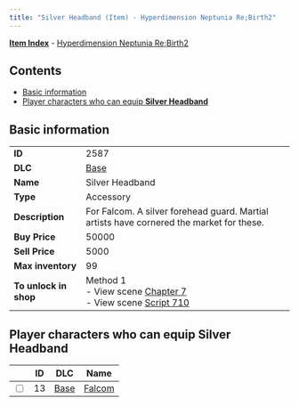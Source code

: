 ```yaml
---
title: "Silver Headband (Item) - Hyperdimension Neptunia Re;Birth2"
---
```


[**Item Index**](/neptunia/rb2/item/index.html) - [Hyperdimension Neptunia Re;Birth2](/neptunia/rb2)

## Contents

- [Basic information](#basic-information)
- [Player characters who can equip **Silver Headband**](#player-characters-who-can-equip-silver-headband)

## Basic information

|   |   |
| -- | -- |
| **ID** | 2587 |
| **DLC** | [Base](/neptunia/rb2/dlc/0-base.html) |
| **Name** | Silver Headband |
| **Type** | Accessory |
| **Description** | For Falcom. A silver forehead guard. Martial artists have cornered the market for these. |
| **Buy Price** | 50000 |
| **Sell Price** | 5000 |
| **Max inventory** | 99 |
| **To unlock in shop** | Method 1<br />- View scene [Chapter 7](/neptunia/rb2/scene/0-452-chapter-7.html)<br />- View scene [Script 710](/neptunia/rb2/scene/0-710-script-710.html) |

## Player characters who can equip **Silver Headband**

|    | ID | DLC | Name |
| -- | -- | --- | ---- |
| <input type="checkbox" id="rb2-player-0-13" class="trackbox" /> | 13 | [Base](/neptunia/rb2/dlc/0-base.html) | [Falcom](/neptunia/rb2/player/0-13-falcom.html) |